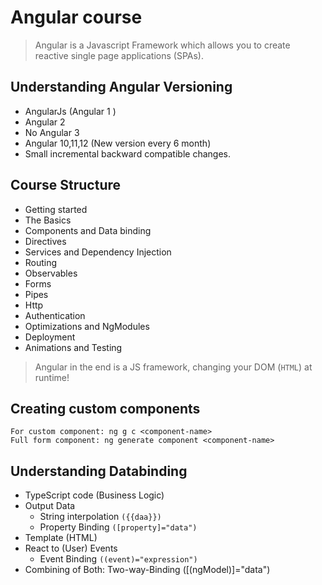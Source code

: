 # Angular course

> Angular is a Javascript Framework which allows you to create reactive single page applications (SPAs).

## Understanding Angular Versioning

- AngularJs (Angular 1 )
- Angular 2
- No Angular 3
- Angular 10,11,12 (New version every 6 month)
- Small incremental backward compatible changes.

## Course Structure

- Getting started
- The Basics
- Components and Data binding
- Directives
- Services and Dependency Injection
- Routing
- Observables
- Forms
- Pipes
- Http
- Authentication
- Optimizations and NgModules
- Deployment
- Animations and Testing

> Angular in the end is a JS framework, changing your DOM (`HTML`) at runtime!

## Creating custom components

```
For custom component: ng g c <component-name>
Full form component: ng generate component <component-name>
```

## Understanding Databinding

- TypeScript code (Business Logic)
- Output Data
  - String interpolation `({{daa}})`
  - Property Binding `([property]="data")`
- Template (HTML)
- React to (User) Events
  - Event Binding `((event)="expression")`
- Combining of Both: Two-way-Binding ([(ngModel)]="data")
